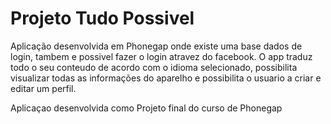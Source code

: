# Projeto Tudo Possivel

Aplicação desenvolvida em Phonegap onde existe uma base dados de login, tambem e possivel fazer o login atravez do facebook. O app traduz todo o seu conteudo de acordo com o idioma selecionado, possibilita visualizar todas as informações do aparelho e possibilita o usuario a criar e editar um perfil.

Aplicaçao desenvolvida como Projeto final do curso de Phonegap
